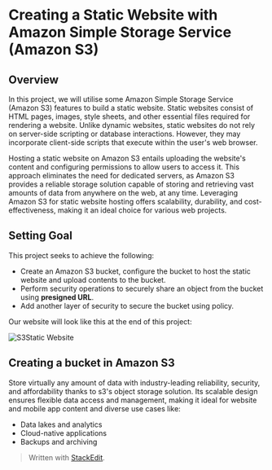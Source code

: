 # Creating a Static Website with Amazon Simple Storage Service (Amazon S3)

## Overview 
In this project, we will utilise some Amazon Simple Storage Service (Amazon S3) features to build a static website. 
Static websites consist of HTML pages, images, style sheets, and other essential files required for rendering a website. Unlike dynamic websites, static websites do not rely on server-side scripting or database interactions. However, they may incorporate client-side scripts that execute within the user's web browser.

Hosting a static website on Amazon S3 entails uploading the website's content and configuring permissions to allow users to access it. This approach eliminates the need for dedicated servers, as Amazon S3 provides a reliable storage solution capable of storing and retrieving vast amounts of data from anywhere on the web, at any time. Leveraging Amazon S3 for static website hosting offers scalability, durability, and cost-effectiveness, making it an ideal choice for various web projects.
## Setting Goal
This project seeks to achieve the following:

- Create an Amazon S3 bucket, configure the bucket to host the static website and upload contents to the bucket.
- Perform security operations to securely share an object from the bucket using **presigned URL**.
- Add another layer of security to secure the bucket using policy.

Our website will look like this at the end of this project:<p>

![S3Static Website](https://github.com/JonesKwameOsei/HostingWebsiteS3Bucket/assets/81886509/3334a1b4-87ee-4893-84cf-3afbc7efdbfb)

## Creating a bucket in Amazon S3
Store virtually any amount of data with industry-leading reliability, security, and affordability thanks to s3's object storage solution. Its scalable design ensures flexible data access and management, making it ideal for website and mobile app content and diverse use cases like:
- Data lakes and analytics
- Cloud-native applications
- Backups and archiving






> Written with [StackEdit](https://stackedit.io/).
